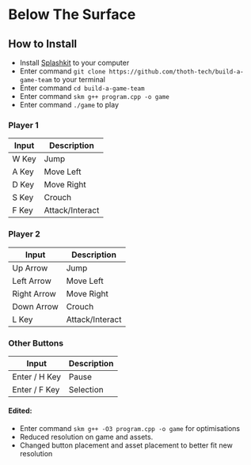 # Below The Surface


## How to Install

- Install [Splashkit](https://www.splashkit.io) to your computer 
- Enter command `git clone https://github.com/thoth-tech/build-a-game-team` to your terminal
- Enter command `cd build-a-game-team`
- Enter command `skm g++ program.cpp -o game`
- Enter command `./game` to play

### **Player 1**   

| Input | Description |     
| --- | ----------- |   
| W Key | Jump |          
| A Key | Move Left |
| D Key | Move Right |          
| S Key | Crouch |
| F Key | Attack/Interact |

### **Player 2**  

| Input | Description |     
| --- | ----------- |   
| Up Arrow | Jump |          
| Left Arrow | Move Left |
| Right Arrow | Move Right |          
| Down Arrow | Crouch |
| L Key | Attack/Interact |

### **Other Buttons**

| Input | Description |     
| --- | ----------- |   
| Enter / H Key | Pause |          
| Enter / F Key | Selection |

#### Edited:

- Enter command `skm g++ -O3 program.cpp -o game` for optimisations
- Reduced resolution on game and assets.
- Changed button placement and asset placement to better fit new resolution